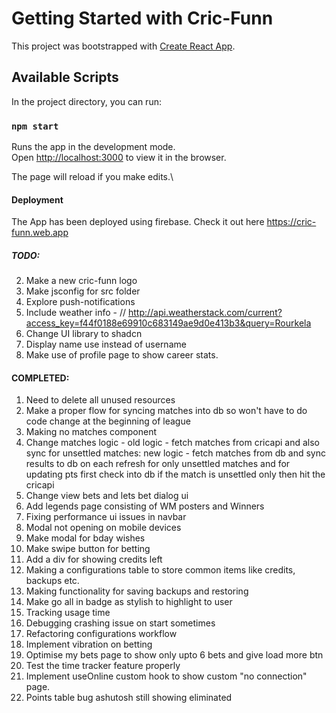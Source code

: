 # Getting Started with Cric-Funn

This project was bootstrapped with [Create React App](https://github.com/facebook/create-react-app).

## Available Scripts

In the project directory, you can run:

### `npm start`

Runs the app in the development mode.\
Open [http://localhost:3000](http://localhost:3000) to view it in the browser.

The page will reload if you make edits.\

#### Deployment

The App has been deployed using firebase. Check it out here
https://cric-funn.web.app

##### TODO:
2. Make a new cric-funn logo
3. Make jsconfig for src folder
12. Explore push-notifications
20. Include weather info - // http://api.weatherstack.com/current?access_key=f44f0188e69910c683149ae9d0e413b3&query=Rourkela
24. Change UI library to shadcn
25. Display name use instead of username
26. Make use of profile page to show career stats.

#### COMPLETED:
1. Need to delete all unused resources
4. Make a proper flow for syncing matches into db so won't have to do code change at the beginning of league
5. Making no matches component
6. Change matches logic - old logic - fetch matches from cricapi and also sync for unsettled matches: 
new logic - fetch matches from db and sync results to db on each refresh for only unsettled matches and for updating pts first check into db if the match is unsettled only then hit the cricapi
7. Change view bets and lets bet dialog ui
8. Add legends page consisting of WM posters and Winners
9. Fixing performance ui issues in navbar
10. Modal not opening on mobile devices
11. Make modal for bday wishes
13. Make swipe button for betting
14. Add a div for showing credits left
15. Making a configurations table to store common items like credits, backups etc.
16. Making functionality for saving backups and restoring
17. Make go all in badge as stylish to highlight to user
18. Tracking usage time
19. Debugging crashing issue on start sometimes
21. Refactoring configurations workflow
22. Implement vibration on betting
23. Optimise my bets page to show only upto 6 bets and give load more btn
24. Test the time tracker feature properly
25. Implement useOnline custom hook to show custom "no connection" page.
26. Points table bug ashutosh still showing eliminated

